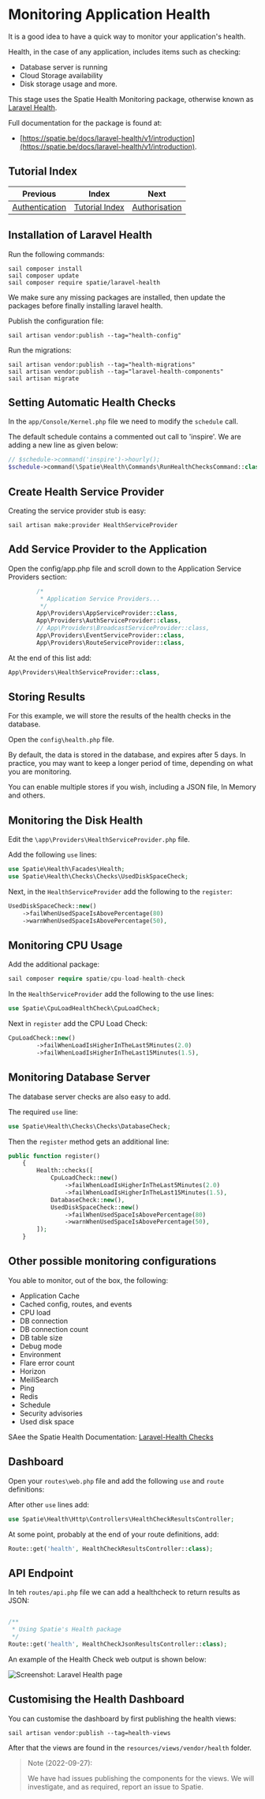 # Monitoring Application Health

It is a good idea to have a quick way to monitor your application's health.

Health, in the case of any application, includes items such as checking:
- Database server is running
- Cloud Storage availability
- Disk storage usage
and more.

This stage uses the Spatie Health Monitoring package, otherwise known as [Laravel Health](https://github.com/spatie/laravel-health).

Full documentation for the package is found at:
- [https://spatie.be/docs/laravel-health/v1/introduction](https://spatie.be/docs/laravel-health/v1/introduction).

## Tutorial Index

|                     Previous                      |                Index                 |                      Next                       |
|:-------------------------------------------------:|:------------------------------------:|:-----------------------------------------------:|
| [Authentication](ReadMe-21-API-authentication.md) | [Tutorial Index](ReadMe-00-Index.md) | [Authorisation](ReadMe-70-Authorisation.md) | 

## Installation of Laravel Health

Run the following commands:

```shell
sail composer install
sail composer update
sail composer require spatie/laravel-health
```
We make sure any missing packages are installed, then update the 
packages before finally installing laravel health.

Publish the configuration file:
```shell
sail artisan vendor:publish --tag="health-config"
```

Run the migrations:
```shell
sail artisan vendor:publish --tag="health-migrations"
sail artisan vendor:publish --tag="laravel-health-components"
sail artisan migrate
```

## Setting Automatic Health Checks

In the `app/Console/Kernel.php` file we need to modify the `schedule` call.

The default schedule contains a commented out call to 'inspire'. We 
are adding a new line as given below:

```php
// $schedule->command('inspire')->hourly();
$schedule->command(\Spatie\Health\Commands\RunHealthChecksCommand::class)->everyMinute();
```

## Create Health Service Provider

Creating the service provider stub is easy:

```shell
sail artisan make:provider HealthServiceProvider
```

## Add Service Provider to the Application

Open the config/app.php file and scroll down to the Application 
Service Providers section:

```php
        /*
         * Application Service Providers...
         */
        App\Providers\AppServiceProvider::class,
        App\Providers\AuthServiceProvider::class,
        // App\Providers\BroadcastServiceProvider::class,
        App\Providers\EventServiceProvider::class,
        App\Providers\RouteServiceProvider::class,
```

At the end of this list add:

```php
App\Providers\HealthServiceProvider::class,
```


## Storing Results

For this example, we will store the results of the health checks in the database.

Open the `config\health.php` file.

By default, the data is stored in the database, and expires
after 5 days. In practice, you may want to keep a longer period
of time, depending on what you are monitoring.

You can enable multiple stores if you wish, including a JSON
file, In Memory and others.

## Monitoring the Disk Health

Edit the `\app\Providers\HealthServiceProvider.php` file.

Add the following `use` lines:

```php
use Spatie\Health\Facades\Health;
use Spatie\Health\Checks\Checks\UsedDiskSpaceCheck;
```

Next, in the `HealthServiceProvider` add the following to the `register`:

```php
UsedDiskSpaceCheck::new()
    ->failWhenUsedSpaceIsAbovePercentage(80)
    ->warnWhenUsedSpaceIsAbovePercentage(50),
```


## Monitoring CPU Usage

Add the additional package:
```php
sail composer require spatie/cpu-load-health-check
```


In the `HealthServiceProvider` add the following to the use lines:
```php
use Spatie\CpuLoadHealthCheck\CpuLoadCheck;
```

Next in `register` add the CPU Load Check:

```php
CpuLoadCheck::new()
        ->failWhenLoadIsHigherInTheLast5Minutes(2.0)
        ->failWhenLoadIsHigherInTheLast15Minutes(1.5),
```


## Monitoring Database Server

The database server checks are also easy to add.

The required `use` line:

```php
use Spatie\Health\Checks\Checks\DatabaseCheck;
```

Then the `register` method gets an additional line:

```php
public function register()
    {
        Health::checks([
            CpuLoadCheck::new()
                ->failWhenLoadIsHigherInTheLast5Minutes(2.0)
                ->failWhenLoadIsHigherInTheLast15Minutes(1.5),
            DatabaseCheck::new(),
            UsedDiskSpaceCheck::new()
                ->failWhenUsedSpaceIsAbovePercentage(80)
                ->warnWhenUsedSpaceIsAbovePercentage(50),
        ]);
    }
```

## Other possible monitoring configurations

You able to monitor, out of the box, the following:
- Application Cache
- Cached config, routes, and events
- CPU load
- DB connection
- DB connection count
- DB table size
- Debug mode
- Environment
- Flare error count
- Horizon
- MeiliSearch
- Ping
- Redis
- Schedule
- Security advisories
- Used disk space

SAee the Spatie Health Documentation: [Laravel-Health Checks](https://spatie.be/docs/laravel-health/v1/available-checks/overview)

## Dashboard

Open your `routes\web.php` file and add the following `use` and `route` definitions:

After other `use` lines add:

```php
use Spatie\Health\Http\Controllers\HealthCheckResultsController;
```
At some point, probably at the end of your route definitions, add:

```php
Route::get('health', HealthCheckResultsController::class);
```

## API Endpoint

In teh `routes/api.php` file we can add a healthcheck to return results as JSON:

```php

/**
 * Using Spatie's Health package
 */
Route::get('health', HealthCheckJsonResultsController::class);
```

An example of the Health Check web output is shown below:

![Screenshot: Laravel Health page](images/healthcheck-1.png)


## Customising the Health Dashboard

You can customise the dashboard by first publishing the health views:

```shell
sail artisan vendor:publish --tag=health-views
```

After that the views are found in the `resources/views/vendor/health` folder.

> Note (2022-09-27):
> 
> We have had issues publishing the components for the views.
> We will investigate, and as required, report an issue to Spatie.
